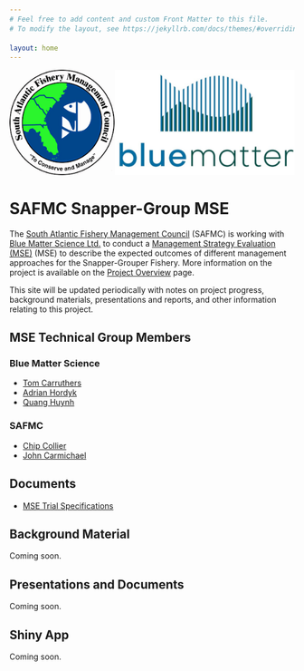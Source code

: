 ```yaml
---
# Feel free to add content and custom Front Matter to this file.
# To modify the layout, see https://jekyllrb.com/docs/themes/#overriding-theme-defaults

layout: home
---
```


![](img/logo.png)

# SAFMC Snapper-Group MSE

The [South Atlantic Fishery Management Council](https://safmc.net/) (SAFMC) is working with [Blue Matter Science Ltd.](https://www.bluematterscience.com/) to conduct a [Management Strategy Evaluation (MSE)](https://harveststrategies.org/management-strategy-evaluation-2/) (MSE) to describe the expected outcomes of different management approaches for the Snapper-Grouper Fishery. More information on the project is available on the [Project Overview](/about) page.

This site will be updated periodically with notes on project progress, background materials, presentations and reports, and other information relating to this project. 


## MSE Technical Group Members

### Blue Matter Science
- [Tom Carruthers](mailto:tom@bluematterscience.com)
- [Adrian Hordyk](mailto:adrian@bluematterscience.com)
- [Quang Huynh](mailto:quang@bluematterscience.com)

### SAFMC 
- [Chip Collier](mailto:chip.collier@safmc.net)
- [John Carmichael](mailto:john.carmichael@safmc.net)


## Documents 
- [MSE Trial Specifications](/docs/TrialSpecs.html)

## Background Material
Coming soon.

## Presentations and Documents
Coming soon.

## Shiny App
Coming soon.
